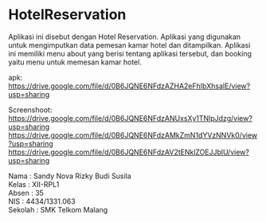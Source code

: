 # HotelReservation

  Aplikasi ini disebut dengan Hotel Reservation. Aplikasi yang digunakan untuk mengimputkan data pemesan kamar hotel dan
ditampilkan. Aplikasi ini memiliki menu about yang berisi tentang aplikasi tersebut, dan booking yaitu menu untuk memesan
kamar hotel.

apk:<br>
https://drive.google.com/file/d/0B6JQNE6NFdzAZHA2eFhIbXhsalE/view?usp=sharing<br>

Screenshoot:<br>
https://drive.google.com/file/d/0B6JQNE6NFdzANUxsXy1TNlpJdzg/view?usp=sharing<br>
https://drive.google.com/file/d/0B6JQNE6NFdzAMkZmN1dYVzNNVk0/view?usp=sharing<br>
https://drive.google.com/file/d/0B6JQNE6NFdzAV2tENklZOEJJblU/view?usp=sharing<br>

Nama : Sandy Nova Rizky Budi Susila <br>
Kelas : XII-RPL1  <br>
Absen : 35  <br>
NIS : 4434/1331.063 <br>
Sekolah : SMK Telkom Malang <br>
